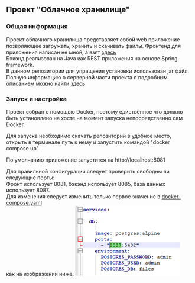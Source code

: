 ## Проект "Облачное хранилище"

### Общая информация

Проект облачного хранилища представляет собой web приложение позволяющее загружать, хранить и скачивать файлы.
Фронтенд для приложения написан не мной, а взят [здесь](https://github.com/netology-code/jd-homeworks/tree/master/diploma/netology-diplom-frontend)  
Бэкэнд реализован на Java как REST приложения на основе Spring framework.  
В данном репозитории для упращения установки использован jar файл. Полную информацию о серверной части проекта с подробным описанием можно найти
[здесь](https://github.com/sezergemtsov/REST-api-on-docker/blob/master/docker-compose.yaml)  

### Запуск и настройка

Проект собран с помощью Docker, поэтому едиственное что должно быть установлено на хосте на момент запуска непосредственно сам Docker.

Для запуска необходимо скачать репозиторий в удобное место, открыть в терминале путь к нему и запустить командой "docker compose up"

По умолчанию приложение запустится на http://localhost:8081

Для правильной конфигурации следует проверить свободны ли следующие порты:  
Фронт использует 8081, бэкэнд использует 8085, база данных использует 8087.  
Для изменения следует изменить только первое значение в [docker-compose.yaml](https://github.com/sezergemtsov/Cloud_file_storrage/blob/master/docker-compose.yaml)  
как на изображении ниже: 
![alt text](https://github.com/sezergemtsov/Cloud_file_storrage/blob/master/port.png)
 
